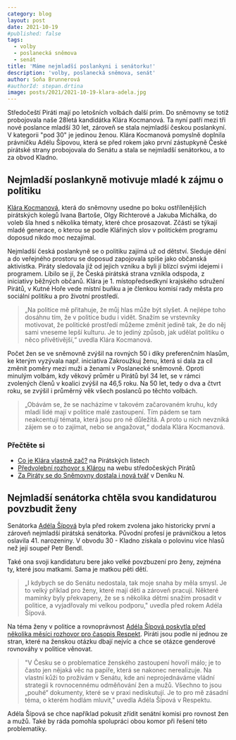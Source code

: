```yaml
---
category: blog
layout: post
date: 2021-10-19
#published: false
tags: 
  - volby
  - poslanecká sněmova
  - senát
title: 'Máme nejmladší poslankyni i senátorku!'
description: 'volby, poslanecká sněmova, senát'
author: Soňa Brunnerová
#authorId: stepan.drtina
image: posts/2021/2021-10-19-klara-adela.jpg
---
```

Středočeští Piráti mají po letošních volbách další prim. Do sněmovny se totiž probojovala naše 28letá kandidátka Klára Kocmanová. Ta nyní patří mezi tři nové poslance mladší 30 let, zároveň se stala nejmladší českou poslankyní. V kategorii "pod 30" je jedinou ženou. Klára Kocmanová pomyslně doplnila právničku Adélu Šípovou, která se před rokem jako první zástupkyně České pirátské strany probojovala do Senátu a stala se nejmladší senátorkou, a to za obvod Kladno.

## Nejmladší poslankyně motivuje mladé k zájmu o politiku
[Klára Kocmanová](https://stredocesky.pirati.cz/lide/klara-kocmanova/), která do sněmovny usedne po boku ostřílenějších pirátských kolegů Ivana Bartoše, Olgy Richterové a Jakuba Michálka, do voleb šla hned s několika tématy, které chce prosazovat. Zčásti se týkají mladé generace, o kterou se podle Klářiných slov v politickém programu doposud nikdo moc nezajímal.

Nejmladší česká poslankyně se o politiku zajímá už od dětství. Sleduje dění a do veřejného prostoru se doposud zapojovala spíše jako občanská aktivistka. Piráty sledovala již od jejich vzniku a byli jí blízcí svými idejemi i programem. Líbilo se jí, že Česká pirátská strana vznikla odspoda, z iniciativy běžných občanů.  Klára je 1. místopředsedkyní krajského sdružení Pirátů, v Kutné Hoře vede místní buňku a je členkou komisí rady města pro sociální politiku a pro životní prostředí.

> „Na politice mě přitahuje, že můj hlas může být slyšet. A nejlépe toho dosáhnu tím, že v politice budu i vidět. Snažím se vrstevníky motivovat, že politické prostředí můžeme změnit jedině tak, že do něj sami vneseme lepší kulturu. Je to jediný způsob, jak udělat politiku o něco přívětivější,“ uvedla Klára Kocmanová.
> 
Počet žen se ve sněmovně zvýšil na rovných 50 i díky preferenčním hlasům, ke kterým vyzývala např. iniciativa Zakroužkuj ženu, která si dala za cíl změnit poměry mezi muži a ženami v Poslanecké sněmovně. Oproti minulým volbám, kdy věkový průměr u Pirátů byl 34 let, se v rámci zvolených členů v koalici zvýšil na 46,5 roku. Na 50 let, tedy o dva a čtvrt roku, se zvýšil i průměrný věk všech poslanců po těchto volbách.

> „Obávám se, že se nacházíme v takovém začarovaném kruhu, kdy mladí lidé mají v politice malé zastoupení. Tím pádem se tam neakcentují témata, která jsou pro ně důležitá. A proto u nich nevzniká zájem se o to zajímat, nebo se angažovat,“ dodala Klára Kocmanová.


### Přečtěte si
* [Co je Klára vlastně zač?](https://www.piratskelisty.cz/clanek-4017-co-je-vlastne-zac-klara-kocmanova-za-kazdym-uspechem-stoji-spoluprace-a-chut-neco-zmenit) na Pirátských listech
* [Předvolební rozhovor s Klárou](https://stredocesky.pirati.cz/aktuality/klara-kocmanova-neni-normalni-zadluzit-se-kvuli-bydleni-na-cely-zivot.html) na webu středočeských Pirátů
* [Za Piráty se do Sněmovny dostala i nová tvář](https://denikn.cz/723865/za-piraty-se-do-snemovny-dostala-i-nova-tvar-byvala-provozni-cokoladovny-chce-v-politice-vic-mladych/?cst=a0cf82a189366560f9bf51a8c9a08e18d156ef17&fbclid=IwAR2XWcWNrxrkU4cRBxTJabhlBF_JFSFQLGUxSAbQZSK2uf39mFWOdkgrc0g) v Deníku N.



## Nejmladší senátorka chtěla svou kandidaturou povzbudit ženy

Senátorka [Adéla Šípová](https://www.adelasipova.cz/) byla před rokem zvolena jako historicky první a zároveň nejmladší pirátská senátorka. Původní profesí je právničkou a letos oslavila 41. narozeniny. V obvodu 30 - Kladno získala o polovinu více hlasů než její soupeř Petr Bendl.

Také ona svoji kandidaturu bere jako velké povzbuzení pro ženy, zejména ty, které jsou matkami. Sama je matkou pěti dětí.

> „I kdybych se do Senátu nedostala, tak moje snaha by měla smysl. Je to velký příklad pro ženy, které mají děti a zároveň pracují. Některé maminky byly překvapeny, že se s několika dětmi snažím prosadit v politice, a vyjadřovaly mi velkou podporu," uvedla před rokem Adéla Šípová.

Na téma ženy v politice a rovnoprávnost [Adéla Šípová poskytla před několika měsíci rozhovor pro časopis Respekt](https://www.respekt.cz/rozhovor/nechtela-bych-tam-stat-jako-jedina-zena-v-takove-muzske-prevaze). Piráti jsou podle ní jednou ze stran, které na ženskou otázku dbají nejvíc a chce se otázce genderové rovnováhy v politice  věnovat.


> "V Česku se o problematice ženského zastoupení hovoří málo; je to často jen nějaká věc na papíře, která se nakonec nerealizuje. Na vlastní kůži to prožívám v Senátu, kde ani neprojednáváme vládní strategii k rovnocennému odměňování žen a mužů. Všechno to jsou „pouhé“ dokumenty, které se v praxi nediskutují. Je to pro mě zásadní téma, o kterém hodlám mluvit," uvedla Adéla Šípová v Respektu.

Adéla Šípová se chce například pokusit zřídit senátní komisi pro rovnost žen a mužů. Také by ráda pomohla spolupráci obou komor při řešení této problematiky.

